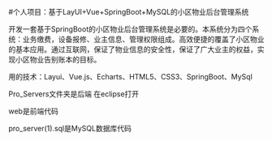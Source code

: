 #个人项目：基于LayUI+Vue+SpringBoot+MySQL的小区物业后台管理系统

开发一套基于SpringBoot的小区物业后台管理系统是必要的。本系统分为四个系统：业务缴费，设备报修、业主信息、管理权限组成。高效便捷的覆盖了小区物业的基本应用。通过互联网，保证了物业信息的安全性，保证了广大业主的权益，实现小区物业告别账本的目标。

用的技术：Layui、Vue.js、Echarts、HTML5、CSS3、SpringBoot、MySql

Pro_Servers文件夹是后端 在eclipse打开

web是前端代码

pro_server(1).sql是MySQL数据库代码

